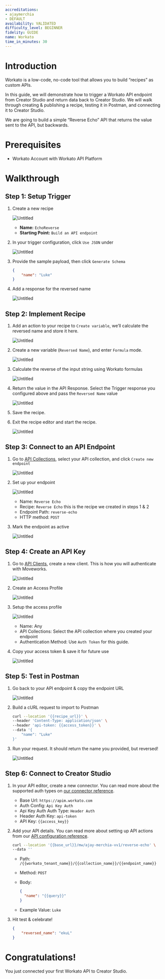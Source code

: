 ```yaml
---
accreditations:
- ajaymerchia
- DEFAULT
availability: VALIDATED
difficulty_level: BEGINNER
fidelity: GUIDE
name: Workato
time_in_minutes: 30
---
```


# Introduction

Workato is a low-code, no-code tool that allows you to build “recipes” as custom APIs.

In this guide, we will demonstrate how to trigger a Workato API endpoint from Creator Studio and return data back to Creator Studio. We will walk through creating & publishing a recipe, testing it in Postman, and connecting it to Creator Studio.

We are going to build a simple “Reverse Echo” API that returns the value sent to the API, but backwards.

# Prerequisites

- Workato Account with Workato API Platform

# Walkthrough

## Step 1: Setup Trigger

1. Create a new recipe
    
    ![Untitled](Authentication%20Guide%20Workato%20c6344fa56dd748e9bc3f0c58d1abe8d3/Untitled.png)
    
    - **Name:** `EchoReverse`
    - **Starting Point:** `Build an API endpoint`
2. In your trigger configuration, click `Use JSON` under 
    
    ![Untitled](Authentication%20Guide%20Workato%20c6344fa56dd748e9bc3f0c58d1abe8d3/Untitled%201.png)
    
3. Provide the sample payload, then click `Generate Schema`
    
    ```json
    {
    	"name": "Luke"
    }
    ```
    
4. Add a response for the reversed name
    
    ![Untitled](Authentication%20Guide%20Workato%20c6344fa56dd748e9bc3f0c58d1abe8d3/Untitled%202.png)
    

## Step 2: Implement Recipe

1. Add an action to your recipe to `Create variable`, we’ll calculate the reversed name and store it here.
    
    ![Untitled](Authentication%20Guide%20Workato%20c6344fa56dd748e9bc3f0c58d1abe8d3/Untitled%203.png)
    
2. Create a new variable (`Reversed Name`), and enter `Formula` mode.
    
    ![Untitled](Authentication%20Guide%20Workato%20c6344fa56dd748e9bc3f0c58d1abe8d3/Untitled%204.png)
    
3. Calculate the reverse of the input string using Workato formulas
    
    ![Untitled](Authentication%20Guide%20Workato%20c6344fa56dd748e9bc3f0c58d1abe8d3/Untitled%205.png)
    
4. Return the value in the API Response. Select the Trigger response you configured above and pass the `Reversed Name` value 
    
    ![Untitled](Authentication%20Guide%20Workato%20c6344fa56dd748e9bc3f0c58d1abe8d3/Untitled%206.png)
    
5. Save the recipe.
6. Exit the recipe editor and start the recipe.
    
    ![Untitled](Authentication%20Guide%20Workato%20c6344fa56dd748e9bc3f0c58d1abe8d3/Untitled%207.png)
    

## Step 3: Connect to an API Endpoint

1. Go to [API Collections](https://app.workato.com/api_management/groups), select your API collection, and click `Create new endpoint`
    
    ![Untitled](Authentication%20Guide%20Workato%20c6344fa56dd748e9bc3f0c58d1abe8d3/Untitled%208.png)
    
2. Set up your endpoint
    
    ![Untitled](Authentication%20Guide%20Workato%20c6344fa56dd748e9bc3f0c58d1abe8d3/Untitled%209.png)
    
    - Name: `Reverse Echo`
    - Recipe: `Reverse Echo` this is the recipe we created in steps 1 & 2
    - Endpoint Path: `reverse-echo`
    - HTTP method: `POST`
3. Mark the endpoint as active
    
    ![Untitled](Authentication%20Guide%20Workato%20c6344fa56dd748e9bc3f0c58d1abe8d3/Untitled%2010.png)
    

## Step 4: Create an API Key

1. Go to [API Clients](https://app.workato.com/api_management/clients), create a new client. This is how you will authenticate with Moveworks.
    
    ![Untitled](Authentication%20Guide%20Workato%20c6344fa56dd748e9bc3f0c58d1abe8d3/Untitled%2011.png)
    
2. Create an Access Profile
    
    ![Untitled](Authentication%20Guide%20Workato%20c6344fa56dd748e9bc3f0c58d1abe8d3/Untitled%2012.png)
    
3. Setup the access profile
    
    ![Untitled](Authentication%20Guide%20Workato%20c6344fa56dd748e9bc3f0c58d1abe8d3/Untitled%2013.png)
    
    - Name: Any
    - API Collections: Select the API collection where you created your endpoint
    - Authentication Method: Use `Auth Token` for this guide.
4. Copy your access token & save it for future use
    
    ![Untitled](Authentication%20Guide%20Workato%20c6344fa56dd748e9bc3f0c58d1abe8d3/Untitled%2014.png)
    

## Step 5: Test in Postman

1. Go back to your API endpoint & copy the endpoint URL
    
    ![Untitled](Authentication%20Guide%20Workato%20c6344fa56dd748e9bc3f0c58d1abe8d3/Untitled%2015.png)
    
2. Build a cURL request to import to Postman
    
    ```bash
    curl --location '{{recipe_url}}' \
    --header 'Content-Type: application/json' \
    --header 'api-token: {{access_token}}' \
    --data '{
        "name": "Luke"
    }'
    ```
    
3. Run your request. It should return the name you provided, but reversed!
    
    ![Untitled](Authentication%20Guide%20Workato%20c6344fa56dd748e9bc3f0c58d1abe8d3/Untitled%2016.png)
    

## Step 6: Connect to Creator Studio

1. In your API editor, create a new connector. You can read more about the supported auth types on [our connector reference](https://developer.moveworks.com/creator-studio/connector-configuration/).
    - Base Url: `https://apim.workato.com`
    - Auth Config: `Api Key Auth`
    - Api Key Auth Auth Type: `Header Auth`
    - Header Auth Key: `api-token`
    - API Key: `{{access_key}}`
2. Add your API details. You can read more about setting up API actions from our [API configuration reference](https://developer.moveworks.com/creator-studio/api-configuration/).
    
    ```bash
    curl --location '{{base_url}}/mw/ajay-merchia-vv1/reverse-echo' \
    --data ''
    ```
    
    - Path: `/{{workato_tenant_name}}/{{collection_name}}/{{endpoint_name}}`
    - Method: `POST`
    - Body:
        
        ```json
        {
          "name": "{{query}}"
        }
        ```
        
    - Example Value: `Luke`
3. Hit test & celebrate!
    
    ```json
    {
        "reversed_name": "ekuL"
    }
    ```
    

# Congratulations!

You just connected your first Workato API to Creator Studio.